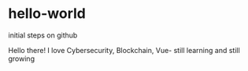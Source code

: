 # hello-world
initial steps on github

Hello there!
I love Cybersecurity, Blockchain, Vue- still learning and still growing
